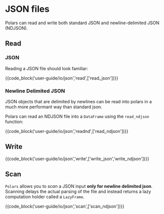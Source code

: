 # JSON files

Polars can read and write both standard JSON and newline-delimited JSON (NDJSON).

## Read

### JSON

Reading a JSON file should look familiar:

{{code_block('user-guide/io/json','read',['read_json'])}}

### Newline Delimited JSON

JSON objects that are delimited by newlines can be read into polars in a much more performant way than standard json.

Polars can read an NDJSON file into a `DataFrame` using the `read_ndjson` function:

{{code_block('user-guide/io/json','readnd',['read_ndjson'])}}

## Write

{{code_block('user-guide/io/json','write',['write_json','write_ndjson'])}}

## Scan

`Polars` allows you to _scan_ a JSON input **only for newline delimited json**. Scanning delays the actual parsing of the
file and instead returns a lazy computation holder called a `LazyFrame`.

{{code_block('user-guide/io/json','scan',['scan_ndjson'])}}
